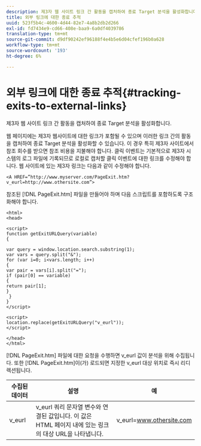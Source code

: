 ```yaml
---
description: 제3자 웹 사이트 링크 간 활동을 캡처하여 종료 Target 분석을 활성화합니다.
title: 외부 링크에 대한 종료 추적
uuid: 523f5b4c-4600-4d44-82e7-4a8b2db2d266
exl-id: fd7434e9-cd66-408e-baa9-6a0df4039786
translation-type: tm+mt
source-git-commit: d9df90242ef96188f4e4b5e6d04cfef196b0a628
workflow-type: tm+mt
source-wordcount: '193'
ht-degree: 6%

---
```


# 외부 링크에 대한 종료 추적{#tracking-exits-to-external-links}

제3자 웹 사이트 링크 간 활동을 캡처하여 종료 Target 분석을 활성화합니다.

웹 페이지에는 제3자 웹사이트에 대한 링크가 포함될 수 있으며 이러한 링크 간의 활동을 캡처하여 종료 Target 분석을 활성화할 수 있습니다. 이 경우 특히 제3자 사이트에서 참조 회수를 받으면 참조 비용을 지불해야 합니다. 클릭 이벤트는 기본적으로 제3자 시스템의 로그 파일에 기록되므로 로컬로 캡처할 클릭 이벤트에 대한 링크를 수정해야 합니다. 웹 사이트에 있는 제3자 링크는 다음과 같이 수정해야 합니다.

```
<A HREF=”http://www.myserver.com/PageExit.htm?v_eurl=http://www.othersite.com”>
```

참조된 [!DNL PageExit.htm] 파일을 만들어야 하며 다음 스크립트를 포함하도록 구조화해야 합니다.

```
<html> 
<head> 
 
<script> 
function getExitURLQuery(variable) 
{ 
 
var query = window.location.search.substring(1); 
var vars = query.split("&"); 
for (var i=0; i<vars.length; i++) 
{ 
var pair = vars[i].split("="); 
if (pair[0] == variable) 
{ 
return pair[1]; 
} 
 }  
} 
</script> 
 
<script> 
location.replace(getExitURLQuery("v_eurl")); 
</script>  
 
</head> 
</html>
```

[!DNL PageExit.htm] 파일에 대한 요청을 수행하면 v_eurl 값이 분석을 위해 수집됩니다. 또한 [!DNL PageExit.htm]이(가) 로드되면 지정한 v_eurl 대상 위치로 즉시 리디렉션됩니다.

| 수집된 데이터 | 설명 | 예 |
|---|---|---|
| v_eurl | v_eurl 쿼리 문자열 변수와 연결된 값입니다. 이 값은 HTML 페이지 내에 있는 링크의 대상 URL을 나타냅니다. | v_eurl=www.othersite.com |
